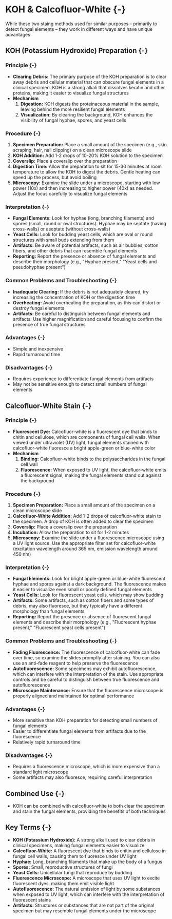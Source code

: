 # KOH & Calcofluor-White {-}

While these two staing methods used for similar purposes – primarily to detect fungal elements – they work in different ways and have unique advantages

## **KOH (Potassium Hydroxide) Preparation** {-}

### **Principle** {-}

*   **Clearing Debris:** The primary purpose of the KOH preparation is to clear away debris and cellular material that can obscure fungal elements in a clinical specimen. KOH is a strong alkali that dissolves keratin and other proteins, making it easier to visualize fungal structures
*   **Mechanism**
    1.  **Digestion:** KOH digests the proteinaceous material in the sample, leaving behind the more resilient fungal elements
    2.  **Visualization:** By clearing the background, KOH enhances the visibility of fungal hyphae, spores, and yeast cells

### **Procedure** {-}

1.  **Specimen Preparation:** Place a small amount of the specimen (e.g., skin scraping, hair, nail clipping) on a clean microscope slide
2.  **KOH Addition:** Add 1-2 drops of 10-20% KOH solution to the specimen
3.  **Coverslip:** Place a coverslip over the preparation
4.  **Digestion Time:** Allow the preparation to sit for 15-30 minutes at room temperature to allow the KOH to digest the debris. Gentle heating can speed up the process, but avoid boiling
5.  **Microscopy:** Examine the slide under a microscope, starting with low power (10x) and then increasing to higher power (40x) as needed. Adjust the focus carefully to visualize fungal elements

### **Interpretation** {-}

*   **Fungal Elements:** Look for hyphae (long, branching filaments) and spores (small, round or oval structures). Hyphae may be septate (having cross-walls) or aseptate (without cross-walls)
*   **Yeast Cells:** Look for budding yeast cells, which are oval or round structures with small buds extending from them
*   **Artifacts:** Be aware of potential artifacts, such as air bubbles, cotton fibers, and other debris that can resemble fungal elements
*   **Reporting:** Report the presence or absence of fungal elements and describe their morphology (e.g., "Hyphae present," "Yeast cells and pseudohyphae present")

### **Common Problems and Troubleshooting** {-}

*   **Inadequate Clearing:** If the debris is not adequately cleared, try increasing the concentration of KOH or the digestion time
*   **Overheating:** Avoid overheating the preparation, as this can distort or destroy fungal elements
*   **Artifacts:** Be careful to distinguish between fungal elements and artifacts. Use higher magnification and careful focusing to confirm the presence of true fungal structures

### **Advantages** {-}

*   Simple and inexpensive
*   Rapid turnaround time

### **Disadvantages** {-}

*   Requires experience to differentiate fungal elements from artifacts
*   May not be sensitive enough to detect small numbers of fungal elements

## **Calcofluor-White Stain** {-}

### **Principle** {-}

*   **Fluorescent Dye:** Calcofluor-white is a fluorescent dye that binds to chitin and cellulose, which are components of fungal cell walls. When viewed under ultraviolet (UV) light, fungal elements stained with calcofluor-white fluoresce a bright apple-green or blue-white color
*   **Mechanism**
    1.  **Binding:** Calcofluor-white binds to the polysaccharides in the fungal cell wall
    2.  **Fluorescence:** When exposed to UV light, the calcofluor-white emits a fluorescent signal, making the fungal elements stand out against the background

### **Procedure** {-}

1.  **Specimen Preparation:** Place a small amount of the specimen on a clean microscope slide
2.  **Calcofluor-White Addition:** Add 1-2 drops of calcofluor-white stain to the specimen. A drop of KOH is often added to clear the specimen
3.  **Coverslip:** Place a coverslip over the preparation
4.  **Incubation:** Allow the preparation to sit for 1-2 minutes
5.  **Microscopy:** Examine the slide under a fluorescence microscope using a UV light source. Use the appropriate filter set for calcofluor-white (excitation wavelength around 365 nm, emission wavelength around 450 nm)

### **Interpretation** {-}

*   **Fungal Elements:** Look for bright apple-green or blue-white fluorescent hyphae and spores against a dark background. The fluorescence makes it easier to visualize even small or poorly defined fungal elements
*   **Yeast Cells:** Look for fluorescent yeast cells, which may show budding
*   **Artifacts:** Some artifacts, such as cotton fibers and some types of debris, may also fluoresce, but they typically have a different morphology than fungal elements
*   **Reporting:** Report the presence or absence of fluorescent fungal elements and describe their morphology (e.g., "Fluorescent hyphae present," "Fluorescent yeast cells present")

### **Common Problems and Troubleshooting** {-}

*   **Fading Fluorescence:** The fluorescence of calcofluor-white can fade over time, so examine the slides promptly after staining. You can also use an anti-fade reagent to help preserve the fluorescence
*   **Autofluorescence:** Some specimens may exhibit autofluorescence, which can interfere with the interpretation of the stain. Use appropriate controls and be careful to distinguish between true fluorescence and autofluorescence
*   **Microscope Maintenance:** Ensure that the fluorescence microscope is properly aligned and maintained for optimal performance

### **Advantages** {-}

*   More sensitive than KOH preparation for detecting small numbers of fungal elements
*   Easier to differentiate fungal elements from artifacts due to the fluorescence
*   Relatively rapid turnaround time

### **Disadvantages** {-}

*   Requires a fluorescence microscope, which is more expensive than a standard light microscope
*   Some artifacts may also fluoresce, requiring careful interpretation

## **Combined Use** {-}

*   KOH can be combined with calcofluor-white to both clear the specimen and stain the fungal elements, providing the benefits of both techniques

## **Key Terms** {-}

*   **KOH (Potassium Hydroxide):** A strong alkali used to clear debris in clinical specimens, making fungal elements easier to visualize
*   **Calcofluor-White:** A fluorescent dye that binds to chitin and cellulose in fungal cell walls, causing them to fluoresce under UV light
*   **Hyphae:** Long, branching filaments that make up the body of a fungus
*   **Spores:** Small, reproductive structures of fungi
*   **Yeast Cells:** Unicellular fungi that reproduce by budding
*   **Fluorescence Microscope:** A microscope that uses UV light to excite fluorescent dyes, making them emit visible light
*   **Autofluorescence:** The natural emission of light by some substances when exposed to UV light, which can interfere with the interpretation of fluorescent stains
*   **Artifacts:** Structures or substances that are not part of the original specimen but may resemble fungal elements under the microscope
